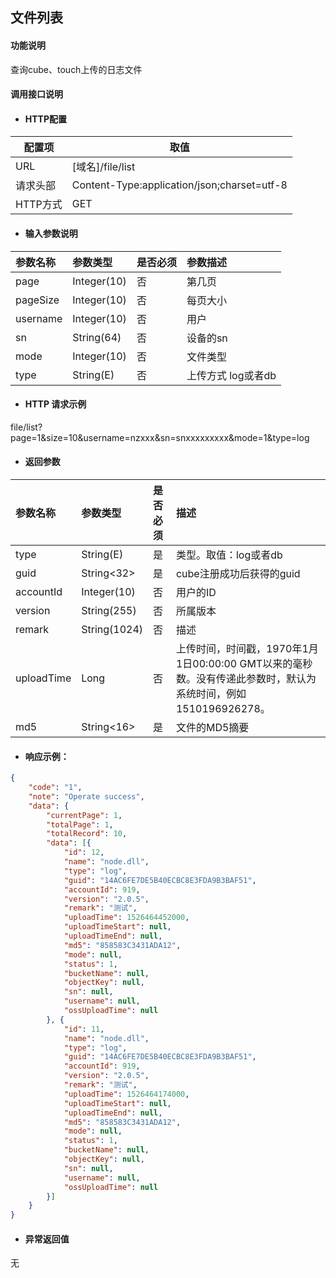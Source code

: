 ## 文件列表

#### 功能说明

查询cube、touch上传的日志文件

#### 调用接口说明

* #### HTTP配置

| 配置项 | 取值 |
| --- | --- |
| URL | \[域名\]/file/list|
| 请求头部 | Content-Type:application/json;charset=utf-8 |
| HTTP方式 | GET |

* #### 输入参数说明

| 参数名称 | 参数类型 | 是否必须 | 参数描述 |
| :--- | :--- | :--- | :--- |
| page | Integer\(10\) | 否 |第几页 |
| pageSize | Integer\(10\) | 否 |每页大小 |
| username| Integer\(10\) | 否 |用户|
| sn| String\(64\) | 否 |设备的sn |
| mode| Integer\(10\) | 否 | 文件类型|
|type| String(E)|否|上传方式 log或者db|


* #### HTTP 请求示例
file/list?page=1&size=10&username=nzxxx&sn=snxxxxxxxxx&mode=1&type=log

* #### 返回参数

| 参数名称 | 参数类型 | 是否必须 | 描述 |
| :--- | :--- | :--- | :--- |
| type | String\(E\) | 是 | 类型。取值：log或者db |
| guid | String&lt;32&gt; | 是 | cube注册成功后获得的guid |
| accountId | Integer\(10\) | 否 | 用户的ID |
| version | String\(255\) | 否 | 所属版本 |
| remark | String\(1024\) | 否 | 描述 |
| uploadTime | Long | 否 | 上传时间，时间戳，1970年1月1日00:00:00 GMT以来的毫秒数。没有传递此参数时，默认为系统时间，例如1510196926278。 |
| md5 | String&lt;16&gt; | 是 | 文件的MD5摘要 |



* #### 响应示例：
```json
{
	"code": "1",
	"note": "Operate success",
	"data": {
		"currentPage": 1,
		"totalPage": 1,
		"totalRecord": 10,
		"data": [{
			"id": 12,
			"name": "node.dll",
			"type": "log",
			"guid": "14AC6FE7DE5B40ECBC8E3FDA9B3BAF51",
			"accountId": 919,
			"version": "2.0.5",
			"remark": "测试",
			"uploadTime": 1526464452000,
			"uploadTimeStart": null,
			"uploadTimeEnd": null,
			"md5": "858583C3431ADA12",
			"mode": null,
			"status": 1,
			"bucketName": null,
			"objectKey": null,
			"sn": null,
			"username": null,
			"ossUploadTime": null
		}, {
			"id": 11,
			"name": "node.dll",
			"type": "log",
			"guid": "14AC6FE7DE5B40ECBC8E3FDA9B3BAF51",
			"accountId": 919,
			"version": "2.0.5",
			"remark": "测试",
			"uploadTime": 1526464174000,
			"uploadTimeStart": null,
			"uploadTimeEnd": null,
			"md5": "858583C3431ADA12",
			"mode": null,
			"status": 1,
			"bucketName": null,
			"objectKey": null,
			"sn": null,
			"username": null,
			"ossUploadTime": null
		}]
	}
}
```

* #### 异常返回值

无




